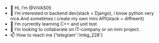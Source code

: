- 👋 Hi, I’m @ViVA505
- 👀 I’m interested in backend dev(stack = Django), i know python very nice.And sometimes i create my own mini API(stack = diffreent)
- 🌱 I’m currently learning C++ and unit test
- 💞️ I’m looking to collaborate on IT-company or on mini project.
- 📫 How to reach me {'telegram':'imkg_228'}

<!---
ViVA505/ViVA505 is a ✨ special ✨ repository because its `README.md` (this file) appears on your GitHub profile.
You can click the Preview link to take a look at your changes.
--->
